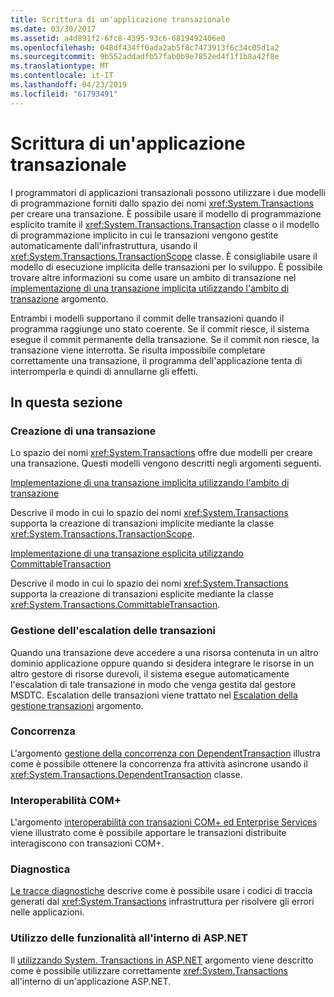 ```yaml
---
title: Scrittura di un'applicazione transazionale
ms.date: 03/30/2017
ms.assetid: a4d891f2-6fc8-4395-93c6-6819492406e0
ms.openlocfilehash: 048df434ff0ada2ab5f8c7473913f6c34c05d1a2
ms.sourcegitcommit: 9b552addadfb57fab0b9e7852ed4f1f1b8a42f8e
ms.translationtype: MT
ms.contentlocale: it-IT
ms.lasthandoff: 04/23/2019
ms.locfileid: "61793491"
---
```

# <a name="writing-a-transactional-application"></a>Scrittura di un'applicazione transazionale
I programmatori di applicazioni transazionali possono utilizzare i due modelli di programmazione forniti dallo spazio dei nomi <xref:System.Transactions> per creare una transazione. È possibile usare il modello di programmazione esplicito tramite il <xref:System.Transactions.Transaction> classe o il modello di programmazione implicito in cui le transazioni vengono gestite automaticamente dall'infrastruttura, usando il <xref:System.Transactions.TransactionScope> classe. È consigliabile usare il modello di esecuzione implicita delle transazioni per lo sviluppo. È possibile trovare altre informazioni su come usare un ambito di transazione nel [implementazione di una transazione implicita utilizzando l'ambito di transazione](../../../../docs/framework/data/transactions/implementing-an-implicit-transaction-using-transaction-scope.md) argomento.  
  
 Entrambi i modelli supportano il commit delle transazioni quando il programma raggiunge uno stato coerente. Se il commit riesce, il sistema esegue il commit permanente della transazione. Se il commit non riesce, la transazione viene interrotta. Se risulta impossibile completare correttamente una transazione, il programma dell'applicazione tenta di interromperla e quindi di annullarne gli effetti.  
  
## <a name="in-this-section"></a>In questa sezione  
  
### <a name="creating-a-transaction"></a>Creazione di una transazione  
 Lo spazio dei nomi <xref:System.Transactions> offre due modelli per creare una transazione. Questi modelli vengono descritti negli argomenti seguenti.  
  
 [Implementazione di una transazione implicita utilizzando l'ambito di transazione](../../../../docs/framework/data/transactions/implementing-an-implicit-transaction-using-transaction-scope.md)  
  
 Descrive il modo in cui lo spazio dei nomi <xref:System.Transactions> supporta la creazione di transazioni implicite mediante la classe <xref:System.Transactions.TransactionScope>.  
  
 [Implementazione di una transazione esplicita utilizzando CommittableTransaction](../../../../docs/framework/data/transactions/implementing-an-explicit-transaction-using-committabletransaction.md)  
  
 Descrive il modo in cui lo spazio dei nomi <xref:System.Transactions> supporta la creazione di transazioni esplicite mediante la classe <xref:System.Transactions.CommittableTransaction>.  
  
### <a name="escalating-transaction-management"></a>Gestione dell'escalation delle transazioni  
 Quando una transazione deve accedere a una risorsa contenuta in un altro dominio applicazione oppure quando si desidera integrare le risorse in un altro gestore di risorse durevoli, il sistema esegue automaticamente l'escalation di tale transazione in modo che venga gestita dal gestore MSDTC. Escalation delle transazioni viene trattato nel [Escalation della gestione transazioni](../../../../docs/framework/data/transactions/transaction-management-escalation.md) argomento.  
  
### <a name="concurrency"></a>Concorrenza  
 L'argomento [gestione della concorrenza con DependentTransaction](../../../../docs/framework/data/transactions/managing-concurrency-with-dependenttransaction.md) illustra come è possibile ottenere la concorrenza fra attività asincrone usando il <xref:System.Transactions.DependentTransaction> classe.  
  
### <a name="com-interop"></a>Interoperabilità COM+  
 L'argomento [interoperabilità con transazioni COM+ ed Enterprise Services](../../../../docs/framework/data/transactions/interoperability-with-enterprise-services-and-com-transactions.md) viene illustrato come è possibile apportare le transazioni distribuite interagiscono con transazioni COM+.  
  
### <a name="diagnostics"></a>Diagnostica  
 [Le tracce diagnostiche](../../../../docs/framework/data/transactions/diagnostic-traces.md) descrive come è possibile usare i codici di traccia generati dal <xref:System.Transactions> infrastruttura per risolvere gli errori nelle applicazioni.  
  
### <a name="working-within-aspnet"></a>Utilizzo delle funzionalità all'interno di ASP.NET  
 Il [utilizzando System. Transactions in ASP.NET](../../../../docs/framework/data/transactions/using-system-transactions-in-aspnet.md) argomento viene descritto come è possibile utilizzare correttamente <xref:System.Transactions> all'interno di un'applicazione ASP.NET.
